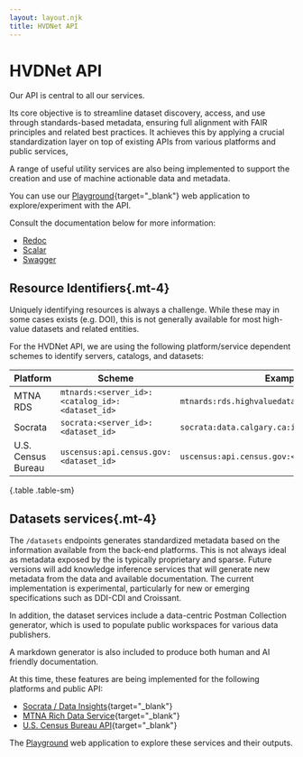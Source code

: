 ```yaml
---
layout: layout.njk
title: HVDNet API
---
```


# HVDNet API

Our API is central to all our services. 

Its core objective is to streamline dataset discovery, access, and use through standards-based metadata, ensuring full alignment with FAIR principles and related best practices. It achieves this by applying a crucial standardization layer on top of existing APIs from various platforms and public services, 

A range of useful utility services are also being implemented to support the creation and use of machine actionable data and metadata.

You can use our [Playground](https://www.highvaluedata.net/playground){target="_blank"} web application to explore/experiment with the API.

Consult the documentation below for more information:

- [Redoc](/resources/api/redoc)
- [Scalar](/resources/api/scalar)
- [Swagger](/resources/api/swagger)


## Resource Identifiers{.mt-4}

Uniquely identifying resources is always a challenge. While these may in some cases exists (e.g. DOI), this is not generally available for most high-value datasets and related entities.

For the HVDNet API, we are using the following platform/service dependent schemes to identify servers, catalogs, and datasets:

| Platform | Scheme | Examples |
| --- | --- | --- |
| MTNA RDS | `mtnards:<server_id>:<catalog_id>:<dataset_id>` | `mtnards:rds.highvaluedata.net:us_anes:anes1948` |
| Socrata | `socrata:<server_id>:<dataset_id>` | `socrata:data.calgary.ca:iahh-g8bj`| 
| U.S. Census Bureau | `uscensus:api.census.gov:<dataset_id>` | `uscensus:api.census.gov:<dataset_id>`| 

{.table .table-sm}

<div class="mt-4"/>

## Datasets services{.mt-4}

The `/datasets` endpoints generates standardized metadata based on the information available from the back-end platforms. This is not always ideal as metadata exposed by the is typically proprietary and sparse. Future versions will add knowledge inference services that will generate new metadata from the data and available documentation. The current implementation is experimental, particularly for new or emerging specifications such as DDI-CDI and Croissant.

In addition, the dataset services include a data-centric Postman Collection generator, which is used to populate public workspaces for various data publishers.

A markdown generator is also included to produce both human and AI friendly documentation.

At this time, these features are being implemented for the following platforms and public API:
- [Socrata / Data Insights](https://www.tylertech.com/solutions/transformative-technology/data-insights){target="_blank"}
- [MTNA Rich Data Service](https://www.richdataservices.com){target="_blank"}
- [U.S. Census Bureau API](https://www.census.gov/data/developers/data-sets.html){target="_blank"}

The [Playground](https://www.highvaluedata.net/playground/datasets) web application to explore these services and their outputs.










